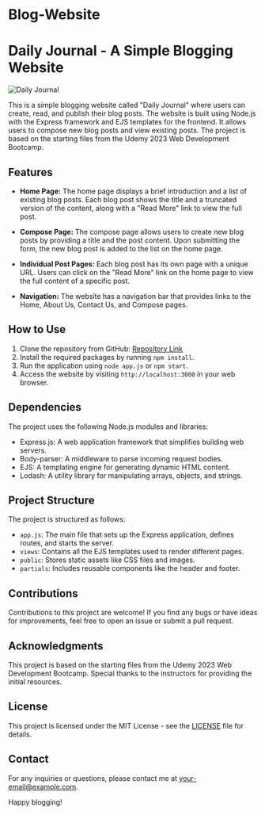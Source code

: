 # Blog-Website

# Daily Journal - A Simple Blogging Website

![Daily Journal](https://your-image-url.com)

This is a simple blogging website called "Daily Journal" where users can create, read, and publish their blog posts. The website is built using Node.js with the Express framework and EJS templates for the frontend. It allows users to compose new blog posts and view existing posts. The project is based on the starting files from the Udemy 2023 Web Development Bootcamp.

## Features

- **Home Page:** The home page displays a brief introduction and a list of existing blog posts. Each blog post shows the title and a truncated version of the content, along with a "Read More" link to view the full post.

- **Compose Page:** The compose page allows users to create new blog posts by providing a title and the post content. Upon submitting the form, the new blog post is added to the list on the home page.

- **Individual Post Pages:** Each blog post has its own page with a unique URL. Users can click on the "Read More" link on the home page to view the full content of a specific post.

- **Navigation:** The website has a navigation bar that provides links to the Home, About Us, Contact Us, and Compose pages.

## How to Use

1. Clone the repository from GitHub: [Repository Link](https://github.com/your-username/your-repo-name)
2. Install the required packages by running `npm install`.
3. Run the application using `node app.js` or `npm start`.
4. Access the website by visiting `http://localhost:3000` in your web browser.

## Dependencies

The project uses the following Node.js modules and libraries:

- Express.js: A web application framework that simplifies building web servers.
- Body-parser: A middleware to parse incoming request bodies.
- EJS: A templating engine for generating dynamic HTML content.
- Lodash: A utility library for manipulating arrays, objects, and strings.

## Project Structure

The project is structured as follows:

- `app.js`: The main file that sets up the Express application, defines routes, and starts the server.
- `views`: Contains all the EJS templates used to render different pages.
- `public`: Stores static assets like CSS files and images.
- `partials`: Includes reusable components like the header and footer.

## Contributions

Contributions to this project are welcome! If you find any bugs or have ideas for improvements, feel free to open an issue or submit a pull request.

## Acknowledgments

This project is based on the starting files from the Udemy 2023 Web Development Bootcamp. Special thanks to the instructors for providing the initial resources.

## License

This project is licensed under the MIT License - see the [LICENSE](LICENSE) file for details.

## Contact

For any inquiries or questions, please contact me at your-email@example.com.

Happy blogging!
